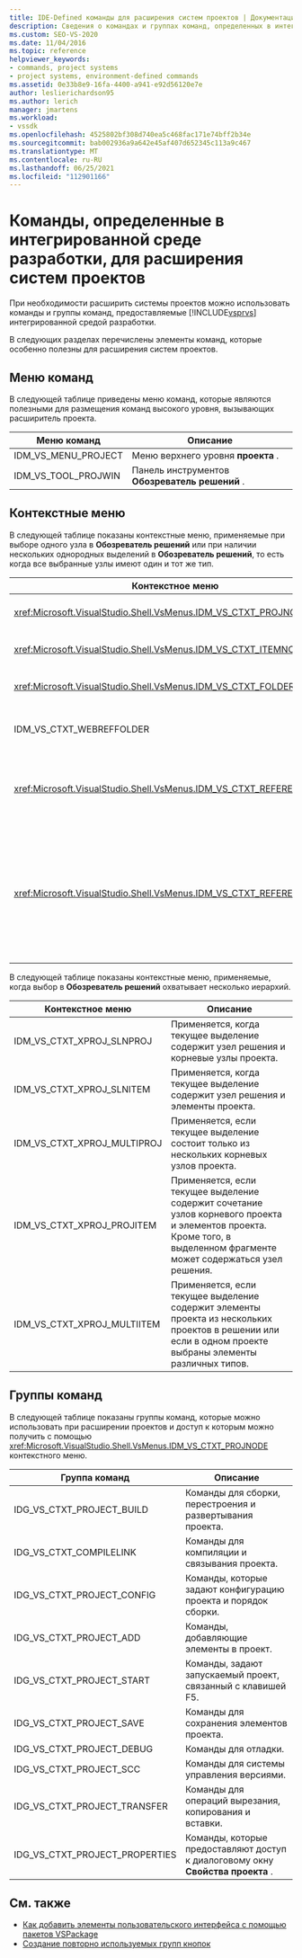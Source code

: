 ```yaml
---
title: IDE-Defined команды для расширения систем проектов | Документация Майкрософт
description: Сведения о командах и группах команд, определенных в интегрированной среде разработки Visual Studio (IDE), которые используются для расширения систем проектов.
ms.custom: SEO-VS-2020
ms.date: 11/04/2016
ms.topic: reference
helpviewer_keywords:
- commands, project systems
- project systems, environment-defined commands
ms.assetid: 0e33b8e9-16fa-4400-a941-e92d56120e7e
author: leslierichardson95
ms.author: lerich
manager: jmartens
ms.workload:
- vssdk
ms.openlocfilehash: 4525802bf308d740ea5c468fac171e74bff2b34e
ms.sourcegitcommit: bab002936a9a642e45af407d652345c113a9c467
ms.translationtype: MT
ms.contentlocale: ru-RU
ms.lasthandoff: 06/25/2021
ms.locfileid: "112901166"
---
```

# <a name="ide-defined-commands-for-extending-project-systems"></a>Команды, определенные в интегрированной среде разработки, для расширения систем проектов
При необходимости расширить системы проектов можно использовать команды и группы команд, предоставляемые [!INCLUDE[vsprvs](../../code-quality/includes/vsprvs_md.md)] интегрированной средой разработки.

 В следующих разделах перечислены элементы команд, которые особенно полезны для расширения систем проектов.

## <a name="command-menus"></a>Меню команд
 В следующей таблице приведены меню команд, которые являются полезными для размещения команд высокого уровня, вызывающих расширитель проекта.

|Меню команд|Описание|
|------------------|-----------------|
|IDM_VS_MENU_PROJECT|Меню верхнего уровня **проекта** .|
|IDM_VS_TOOL_PROJWIN|Панель инструментов **Обозреватель решений** .|

## <a name="shortcut-menus"></a>Контекстные меню
 В следующей таблице показаны контекстные меню, применяемые при выборе одного узла в **Обозреватель решений** или при наличии нескольких однородных выделений в **Обозреватель решений**, то есть когда все выбранные узлы имеют один и тот же тип.

|Контекстное меню|Описание|
|-------------------|-----------------|
|<xref:Microsoft.VisualStudio.Shell.VsMenus.IDM_VS_CTXT_PROJNODE>|Применяется при выборе узла проекта.|
|<xref:Microsoft.VisualStudio.Shell.VsMenus.IDM_VS_CTXT_ITEMNODE>|Применяется при выборе файла.|
|<xref:Microsoft.VisualStudio.Shell.VsMenus.IDM_VS_CTXT_FOLDERNODE>|Применяется при выборе папки.|
|IDM_VS_CTXT_WEBREFFOLDER|Применяется при выборе папки веб-ссылок.|
|<xref:Microsoft.VisualStudio.Shell.VsMenus.IDM_VS_CTXT_REFERENCEROOT>|Применяется, когда выбран корневой узел ссылок с именем "ссылки".|
|<xref:Microsoft.VisualStudio.Shell.VsMenus.IDM_VS_CTXT_REFERENCE>|Применяется при выборе узлов ссылок. к ним относятся только ссылки на сборки, COM и проекты. Не включает веб-ссылки.|

 В следующей таблице показаны контекстные меню, применяемые, когда выбор в **Обозреватель решений** охватывает несколько иерархий.

|Контекстное меню|Описание|
|-------------------|-----------------|
|IDM_VS_CTXT_XPROJ_SLNPROJ|Применяется, когда текущее выделение содержит узел решения и корневые узлы проекта.|
|IDM_VS_CTXT_XPROJ_SLNITEM|Применяется, когда текущее выделение содержит узел решения и элементы проекта.|
|IDM_VS_CTXT_XPROJ_MULTIPROJ|Применяется, если текущее выделение состоит только из нескольких корневых узлов проекта.|
|IDM_VS_CTXT_XPROJ_PROJITEM|Применяется, если текущее выделение содержит сочетание узлов корневого проекта и элементов проекта. Кроме того, в выделенном фрагменте может содержаться узел решения.|
|IDM_VS_CTXT_XPROJ_MULTIITEM|Применяется, если текущее выделение содержит элементы проекта из нескольких проектов в решении или если в одном проекте выбраны элементы различных типов.|

## <a name="command-groups"></a>Группы команд
 В следующей таблице показаны группы команд, которые можно использовать при расширении проектов и доступ к которым можно получить с помощью <xref:Microsoft.VisualStudio.Shell.VsMenus.IDM_VS_CTXT_PROJNODE> контекстного меню.

|Группа команд|Описание|
|-------------------|-----------------|
|IDG_VS_CTXT_PROJECT_BUILD|Команды для сборки, перестроения и развертывания проекта.|
|IDG_VS_CTXT_COMPILELINK|Команды для компиляции и связывания проекта.|
|IDG_VS_CTXT_PROJECT_CONFIG|Команды, которые задают конфигурацию проекта и порядок сборки.|
|IDG_VS_CTXT_PROJECT_ADD|Команды, добавляющие элементы в проект.|
|IDG_VS_CTXT_PROJECT_START|Команды, задают запускаемый проект, связанный с клавишей F5.|
|IDG_VS_CTXT_PROJECT_SAVE|Команды для сохранения элементов проекта.|
|IDG_VS_CTXT_PROJECT_DEBUG|Команды для отладки.|
|IDG_VS_CTXT_PROJECT_SCC|Команды для системы управления версиями.|
|IDG_VS_CTXT_PROJECT_TRANSFER|Команды для операций вырезания, копирования и вставки.|
|IDG_VS_CTXT_PROJECT_PROPERTIES|Команды, которые предоставляют доступ к диалоговому окну **Свойства проекта** .|

## <a name="see-also"></a>См. также

- [Как добавить элементы пользовательского интерфейса с помощью пакетов VSPackage](../../extensibility/internals/how-vspackages-add-user-interface-elements.md)
- [Создание повторно используемых групп кнопок](../../extensibility/creating-reusable-groups-of-buttons.md)
